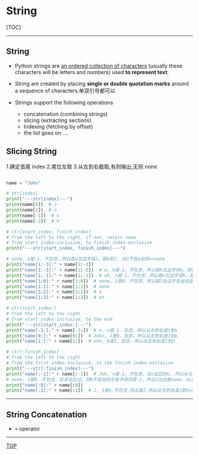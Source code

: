 # String

[TOC]

---

## String

- Python strings are <u>an ordered collection of characters</u> (usually these characters will be letters and numbers) used **to represent text**.

- String are created by placing **single or double quotation marks** around a sequence of characters.单双引号都可以

- Strings support the following operations
  - concatenation (combining strings)
  - slicing (extracting sections)
  - Indexing (fetching by offset)
  - the list goes on ….

## Slicing String

1.确定首尾 index 2.尾位左取 3.从左到右截取,有则输出,无则 none

```py

name = "John"

# str[index]
print("---str[index]---")
print(name[0])  # J
print(name[1])  # o
print(name[-1])  # n
print(name[-2])  # h

# str[start_index, finish_index]
# from the left to the right, if not, return none
# from start index-inclusive, to finish index-exclusive
print("---str[start_index, finish_index]---")

# none, o是-1，不包含，所以取o左边字母J，即o到J, 但J不在o右侧=>none
print("name[1:-3]:" + name[1:-3])
print("name[1:-2]:" + name[1:-2])  # o, h是-1，不包含，所以取h左边字母o，即o到o=>0
print("name[1:-1]:" + name[1:-1])  # oh, n是-1，不包含，所以取n左边字母h，即o到h=>oh
print("name[1:0]:" + name[1:0])  # none, J是0，不包含，所以取J左边不会自动退为-1,只能是无，即o到无=>none
print("name[1:1]:" + name[1:1])  # none
print("name[1:2]:" + name[1:2])  # o
print("name[1:3]:" + name[1:3])  # oh

# str[start_index:]
# from the left to the right
# from start index-inclusive, to the end
print("---str[start_index:]---")
print("name[-1:]:" + name[-1:])  # n, n是-1，包含，所以从左到右是n到n
print("name[0:]:" + name[0:])  # John, J是0，包含，所以从左到右是J到n
print("name[1:]:" + name[1:])  # ohn, 0是1，包含，所以从左到右是J到n

# str[:finish_index]
# from the left to the right
# from the first index-inclusive, to the finish index-exclusive
print("---str[:finish_index]---")
print("name[:-1]:" + name[:-1])  # Joh, n是-1，不包含，去n左边的o, 所以从左到右是J到o
# none, J是0，不包含，应该去左边，但0不自动向左取不自动变-1，所以J左边是none，从左到右是J到none=>none
print("name[:0]:" + name[:0])
print("name[:1]:" + name[:1])  # J, 1是o,不包含,向左取J.所以从左到右是J到J=>J

```

---

## String Concatenation

- `+` operator

---

[TOP](#string)
